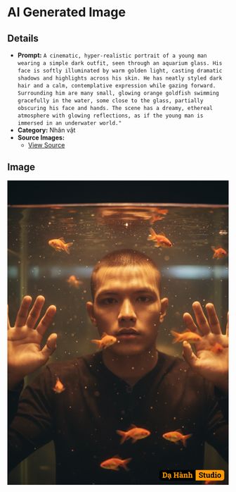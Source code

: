 # AI Generated Image

## Details
- **Prompt:** `A cinematic, hyper-realistic portrait of a young man wearing a simple dark outfit, seen through an aquarium glass. His face is softly illuminated by warm golden light, casting dramatic shadows and highlights across his skin. He has neatly styled dark hair and a calm, contemplative expression while gazing forward. Surrounding him are many small, glowing orange goldfish swimming gracefully in the water, some close to the glass, partially obscuring his face and hands. The scene has a dreamy, ethereal atmosphere with glowing reflections, as if the young man is immersed in an underwater world."`
- **Category:** Nhân vật
- **Source Images:**
  - [View Source](https://raw.githubusercontent.com/lenzcomvth/ImageLibrary/main/Male.png)

## Image
![AI Generated Image](./image-2025-10-06T21-29-22-373Z-whk0g.png)